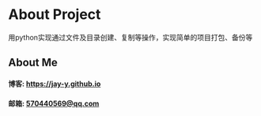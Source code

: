 # About Project
用python实现通过文件及目录创建、复制等操作，实现简单的项目打包、备份等

## About Me
#### 博客: https://jay-y.github.io
#### 邮箱: 570440569@qq.com
